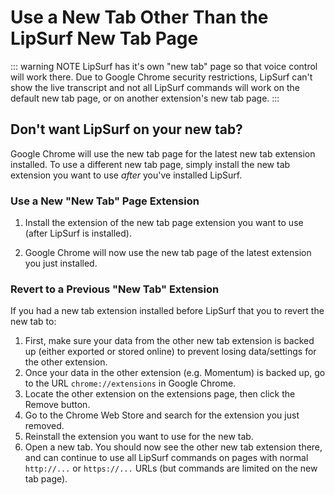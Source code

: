 # Use a New Tab Other Than the LipSurf New Tab Page

::: warning NOTE
LipSurf has it's own "new tab" page so that voice control will work there. Due to Google Chrome security restrictions, LipSurf can't show the live transcript and not all LipSurf commands will work on the default new tab page, or on another extension's new tab page.
:::

## Don't want LipSurf on your new tab?

Google Chrome will use the new tab page for the latest new tab extension installed. To use a different new tab page, simply install the new tab extension you want to use *after* you've installed LipSurf.

### Use a New "New Tab" Page Extension

1. Install the extension of the new tab page extension you want to use (after LipSurf is installed).

2. Google Chrome will now use the new tab page of the latest extension you just installed.

### Revert to a Previous "New Tab" Extension

If you had a new tab extension installed before LipSurf that you to revert the new tab to:

1. First, make sure your data from the other new tab extension is backed up (either exported or stored online) to prevent losing data/settings for the other extension.
2. Once your data in the other extension (e.g. Momentum) is backed up, go to the URL `chrome://extensions` in Google Chrome.
3. Locate the other extension on the extensions page, then click the Remove button.
4. Go to the Chrome Web Store and search for the extension you just removed.
5. Reinstall the extension you want to use for the new tab.
6. Open a new tab. You should now see the other new tab extension there, and can continue to use all LipSurf commands on pages with normal `http://...` or `https://...` URLs (but commands are limited on the new tab page).

